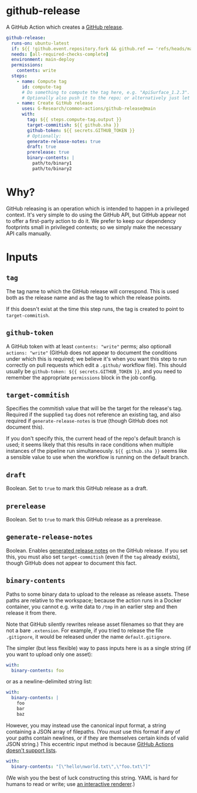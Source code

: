 # github-release

A GitHub Action which creates a [GitHub release](https://docs.github.com/en/repositories/releasing-projects-on-github/about-releases).

```yaml
github-release:
  runs-on: ubuntu-latest
  if: ${{ !github.event.repository.fork && github.ref == 'refs/heads/main' }}
  needs: [all-required-checks-complete]
  environment: main-deploy
  permissions:
    contents: write
  steps:
    - name: Compute tag
      id: compute-tag
      # Do something to compute the tag here, e.g. "ApiSurface_1.2.3".
      # Optionally also push it to the repo; or alternatively just let the `github-release` step do the tag creation.
    - name: Create GitHub release
      uses: G-Research/common-actions/github-release@main
      with:
        tag: ${{ steps.compute-tag.output }}
        target-commitish: ${{ github.sha }}
        github-token: ${{ secrets.GITHUB_TOKEN }}
        # Optionally:
        generate-release-notes: true
        draft: true
        prerelease: true
        binary-contents: |
          path/to/binary1
          path/to/binary2
```

# Why?

GitHub releasing is an operation which is intended to happen in a privileged context.
It's very simple to do using the GitHub API, but GitHub appear not to offer a first-party action to do it.
We prefer to keep our dependency footprints small in privileged contexts; so we simply make the necessary API calls manually.

# Inputs

## `tag`

The tag name to which the GitHub release will correspond.
This is used both as the release name and as the tag to which the release points.

If this doesn't exist at the time this step runs, the tag is created to point to `target-commitish`.

## `github-token`

A GitHub token with at least `contents: "write"` perms; also optionall `actions: "write"` (GitHub does not appear to document the conditions under which this is required; we believe it's when you want this step to run correctly on pull requests which edit a `.github/` workflow file).
This should usually be `github-token: ${{ secrets.GITHUB_TOKEN }}`, and you need to remember the appropriate `permissions` block in the job config.

## `target-commitish`

Specifies the commitish value that will be the target for the release's tag.
Required if the supplied `tag` does not reference an existing tag, and also required if `generate-release-notes` is true (though GitHub does not document this).

If you don't specify this, the current head of the repo's default branch is used; it seems likely that this results in race conditions when multiple instances of the pipeline run simultaneously.
`${{ github.sha }}` seems like a sensible value to use when the workflow is running on the default branch.

## `draft`

Boolean.
Set to `true` to mark this GitHub release as a draft.

## `prerelease`

Boolean.
Set to `true` to mark this GitHub release as a prerelease.

## `generate-release-notes`

Boolean.
Enables [generated release notes](https://docs.github.com/en/repositories/releasing-projects-on-github/automatically-generated-release-notes) on the GitHub release.
If you set this, you must also set `target-commitish` (even if the `tag` already exists), though GitHub does not appear to document this fact.

## `binary-contents`

Paths to some binary data to upload to the release as release assets.
These paths are relative to the workspace; because the action runs in a Docker container, you cannot e.g. write data to `/tmp` in an earlier step and then release it from there.

Note that GitHub silently rewrites release asset filenames so that they are not a bare `.extension`.
For example, if you tried to release the file `.gitignore`, it would be released under the name `default.gitignore`.

The simpler (but less flexible) way to pass inputs here is as a single string (if you want to upload only one asset):

```yaml
with:
  binary-contents: foo
```

or as a newline-delimited string list:

```yaml
with:
  binary-contents: |
    foo
    bar
    baz
```

However, you may instead use the canonical input format, a string containing a JSON array of filepaths.
(You *must* use this format if any of your paths contain newlines, or if they are themselves certain kinds of valid JSON string.)
This eccentric input method is because [GitHub Actions doesn't support lists](https://github.com/actions/toolkit/issues/184).

```yaml
with:
  binary-contents: "[\"hello\nworld.txt\",\"foo.txt\"]"
```

(We wish you the best of luck constructing this string. YAML is hard for humans to read or write; use [an interactive renderer](https://yaml-online-parser.appspot.com/).)

